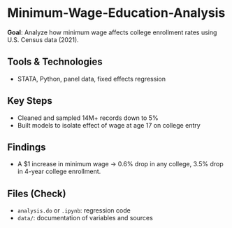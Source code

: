 # Minimum-Wage-Education-Analysis
**Goal**: Analyze how minimum wage affects college enrollment rates using U.S. Census data (2021).

## Tools & Technologies
- STATA, Python, panel data, fixed effects regression

## Key Steps
- Cleaned and sampled 14M+ records down to 5%
- Built models to isolate effect of wage at age 17 on college entry

## Findings
- A $1 increase in minimum wage → 0.6% drop in any college, 3.5% drop in 4-year college enrollment.

## Files (Check)
- `analysis.do` or `.ipynb`: regression code
- `data/`: documentation of variables and sources
